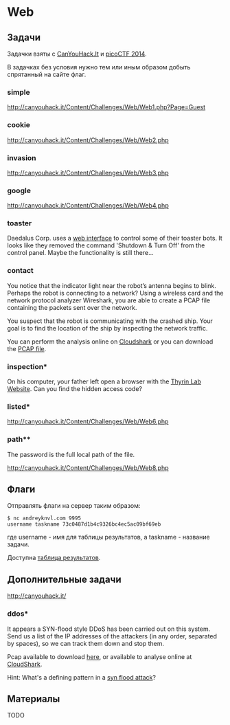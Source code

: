 Web
===

## Задачи

Задачки взяты с [CanYouHack.It](http://canyouhack.it/) и [picoCTF 2014](https://picoctf.com/).

В задачках без условия нужно тем или иным образом добыть спрятанный на сайте флаг.

### simple

http://canyouhack.it/Content/Challenges/Web/Web1.php?Page=Guest

### cookie

http://canyouhack.it/Content/Challenges/Web/Web2.php

### invasion

http://canyouhack.it/Content/Challenges/Web/Web3.php

### google

http://canyouhack.it/Content/Challenges/Web/Web4.php

### toaster

Daedalus Corp. uses a [web interface](http://web2014.picoctf.com/toaster-control-1040194/) to control some of their toaster bots. It looks like they removed the command 'Shutdown & Turn Off' from the control panel. Maybe the functionality is still there...

### contact

You notice that the indicator light near the robot’s antenna begins to blink. Perhaps the robot is connecting to a network? Using a wireless card and the network protocol analyzer Wireshark, you are able to create a PCAP file containing the packets sent over the network.

You suspect that the robot is communicating with the crashed ship. Your goal is to find the location of the ship by inspecting the network traffic.

You can perform the analysis online on [Cloudshark](http://www.cloudshark.org/captures/bc1c0a7fae2c) or you can download the [PCAP file](https://2013.picoctf.com/problems/first_contact.pcap).

### inspection\*

On his computer, your father left open a browser with the [Thyrin Lab Website](https://picoctf.com/api/autogen/serve/index.html?static=false&pid=28baa70afa1967ff63b201f687b7533e). Can you find the hidden access code?

### listed\*

http://canyouhack.it/Content/Challenges/Web/Web6.php

### path\*\*

The password is the full local path of the file.

http://canyouhack.it/Content/Challenges/Web/Web8.php


## Флаги

Отправлять флаги на сервер таким образом:
```
$ nc andreyknvl.com 9995
username taskname 73c0487d1b4c9326bc4ec5ac09bf69eb
```
где username - имя для таблицы результатов, а taskname - название задачи.

Доступна [таблица результатов](https://andreyknvl.com/mipt-ctf).


## Дополнительные задачи

http://canyouhack.it/

### ddos\*

It appears a SYN-flood style DDoS has been carried out on this system. Send us a list of the IP addresses of the attackers (in any order, separated by spaces), so we can track them down and stop them.

Pcap available to download [here](https://2013.picoctf.com/problems/syn_attack.pcap), or available to analyse online at [CloudShark](http://www.cloudshark.org/captures/88971318a309).

Hint: What's a defining pattern in a [syn flood attack](http://en.wikipedia.org/wiki/SYN_flood)?


## Материалы

TODO
